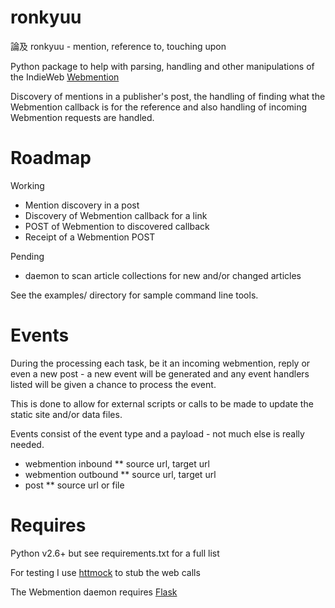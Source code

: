 ronkyuu
=======

論及 ronkyuu - mention, reference to, touching upon

Python package to help with parsing, handling and other manipulations
of the IndieWeb [Webmention](http://indiewebcamp.com/webmention)

Discovery of mentions in a publisher's post, the handling of finding what the
Webmention callback is for the reference and also handling of incoming Webmention
requests are handled.

Roadmap
=======
Working
* Mention discovery in a post
* Discovery of Webmention callback for a link
* POST of Webmention to discovered callback
* Receipt of a Webmention POST

Pending
* daemon to scan article collections for new and/or changed articles

See the examples/ directory for sample command line tools.

Events
======
During the processing each task, be it an incoming webmention, reply or even a new
post - a new event will be generated and any event handlers listed will be given a
chance to process the event.

This is done to allow for external scripts or calls to be made to update the static
site and/or data files.

Events consist of the event type and a payload - not much else is really needed.

* webmention inbound
** source url, target url
* webmention outbound
** source url, target url
* post
** source url or file

Requires
========
Python v2.6+ but see requirements.txt for a full list

For testing I use [httmock](https://pypi.python.org/pypi/httmock/) to stub the web calls

The Webmention daemon requires [Flask](http://flask.pocoo.org/docs/)
